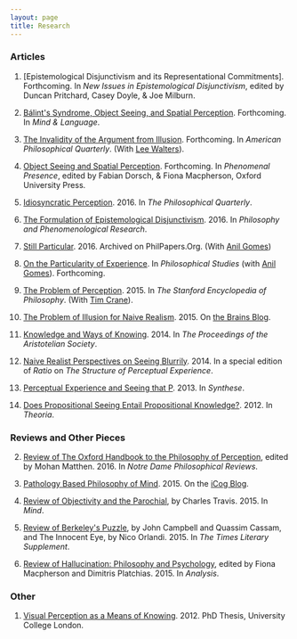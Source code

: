 ```yaml
---
layout: page
title: Research
---
```


### Articles
1. [Epistemological Disjunctivism and its Representational Commitments]. Forthcoming. In *New Issues in Epistemological Disjunctivism*, edited by Duncan Pritchard, Casey Doyle, & Joe Milburn.

1. [Bálint's Syndrome, Object Seeing, and Spatial Perception](https://www.dropbox.com/s/78i8x8cb4u2to8r/French%2C%20C%20-%20FINAL%20-%20Balints%20Syndrome%2C%20Object%20Seeing%2C%20and%20Spatial%20Perception.pdf?dl=0). Forthcoming. In *Mind & Language*.

1. [The Invalidity of the Argument from Illusion](https://www.dropbox.com/s/lbtkg2pyrzf7sb5/French%2C%20C%20%26%20Walters%2C%20L%20-%20FINAL%20-%20The%20Invalidity%20of%20the%20Argument%20from%20Illusion.pdf?dl=0). Forthcoming. In *American Philosophical Quarterly*. (With [Lee Walters](http://www.leewaltersphilosophy.co.uk/)).

1. [Object Seeing and Spatial Perception](https://www.dropbox.com/s/zg5ln2jilklgjt3/French%2C%20C%20-%20PROOFS%20-%20Object%20Seeing%20and%20Spatial%20Perception.pdf?dl=0). Forthcoming. In *Phenomenal Presence*, edited by Fabian Dorsch, & Fiona Macpherson, Oxford University Press.

1. [Idiosyncratic Perception](https://www.dropbox.com/s/g442niz1fsvy1vp/French%2C%20C%20-%202016%20-%20Idiosyncratic%20Perception.pdf?dl=0). 2016. In *The Philosophical Quarterly*.

1. [The Formulation of Epistemological Disjunctivism](https://www.dropbox.com/s/bpuc3fbeydlyo7t/French%2C%20C%20-%202016%20-%20The%20Formulation%20of%20Epistemological%20Disjunctivism.pdf?dl=0). 2016. In *Philosophy and Phenomenological Research*.

5. [Still Particular](http://philpapers.org/go.pl?id=GOMSPA&u=http%3A%2F%2Fphilpapers.org%2Farchive%2FGOMSPA.pdf). 2016. Archived on PhilPapers.Org. (With [Anil Gomes](http://www.anilgomes.com/))

6. [On the Particularity of Experience](https://www.dropbox.com/s/o4aiajo3i1ib7np/French%2C%20C%20and%20Gomes%2C%20A%20-%202016%20-%20On%20the%20Particularity%20of%20Experience.pdf?dl=0). In *Philosophical Studies* (with [Anil Gomes](http://www.anilgomes.com/)). Forthcoming.

7. [The Problem of Perception](http://plato.stanford.edu/entries/perception-problem/). 2015. In *The Stanford Encyclopedia of Philosophy*. (With [Tim Crane](http://www.timcrane.com/)).

7. [The Problem of Illusion for Naive Realism](https://www.dropbox.com/s/x383ueo23lprzna/French%2C%20C%20-%202015%20-%20The%20Problem%20of%20Illusion%20for%20Naive%20Realism.pdf?dl=0). 2015. On [the Brains Blog](http://philosophyofbrains.com/2016/01/11/symposium-on-boyd-millars-naive-realism-and-illusion.aspx).

8. [Knowledge and Ways of Knowing](https://www.dropbox.com/s/vvld2ytgwkokuxa/French%2C%20C%20-%202014%20-%20Knowledge%20and%20Ways%20of%20Knowing.pdf?dl=0). 2014. In *The Proceedings of the Aristotelian Society*.

9. [Naive Realist Perspectives on Seeing Blurrily](https://www.dropbox.com/s/h1ttyvweqm12hb1/French%2C%20C%20-%202014%20-%20Naive%20Realist%20Perspectives%20on%20Seeing%20Blurrily.pdf?dl=0). 2014. In a special edition of *Ratio* on *The Structure of Perceptual Experience*.

10. [Perceptual Experience and Seeing that P](https://www.dropbox.com/s/z0q5s5td3ihsa8a/French%2C%20C%20-%202013%20-%20Perceptual%20Experience%20and%20Seeing%20that%20P.pdf?dl=0). 2013. In *Synthese*.

11. [Does Propositional Seeing Entail Propositional Knowledge?](https://www.dropbox.com/s/h5ljduzr6t6taax/French%2C%20C%20-%202012%20-%20Does%20Propositional%20Seeing%20Entail%20Propositional%20Knowledge.pdf?dl=0). 2012. In *Theoria*.

### Reviews and Other Pieces

2. [Review of The Oxford Handbook to the Philosophy of Perception](http://ndpr.nd.edu/news/64969-the-oxford-handbook-of-philosophy-of-perception/), edited by Mohan Matthen. 2016. In *Notre Dame Philosophical Reviews*.

3. [Pathology Based Philosophy of Mind](http://icog.group.shef.ac.uk/pathology-based-philosophy-of-mind/). 2015. On the [iCog Blog](http://icog.group.shef.ac.uk/blog/).

4. [Review of Objectivity and the Parochial](https://www.dropbox.com/s/gng7ol7xnthqktz/French%2C%20C%20-%202015%20-%20Review%20of%20Objectivity%20and%20the%20Parochial.pdf?dl=0), by Charles Travis. 2015. In *Mind*.

5. [Review of Berkeley's Puzzle](https://www.dropbox.com/s/frtkb158j9xq94q/French%2C%20C%20-%202015%20-%20Review%20of%20Berkeley%27s%20Puzzle.pdf?dl=0), by John Campbell and Quassim Cassam, and The Innocent Eye, by Nico Orlandi. 2015. In *The Times Literary Supplement*. 

6. [Review of Hallucination: Philosophy and Psychology](https://www.dropbox.com/s/fy2we0mwec52x62/French%2C%20C%20-%202015%20-%20Review%20of%20Hallucination.pdf?dl=0), edited by Fiona Macpherson and Dimitris Platchias. 2015. In *Analysis*.

### Other

1. [Visual Perception as a Means of Knowing](https://www.dropbox.com/s/ccxtbeaizwtollv/French%2C%20C%20-%202012%20-%20Visual%20Perception%20as%20a%20Means%20of%20Knowing%20%28PhD%29.pdf?dl=0). 2012. PhD Thesis, University College London.